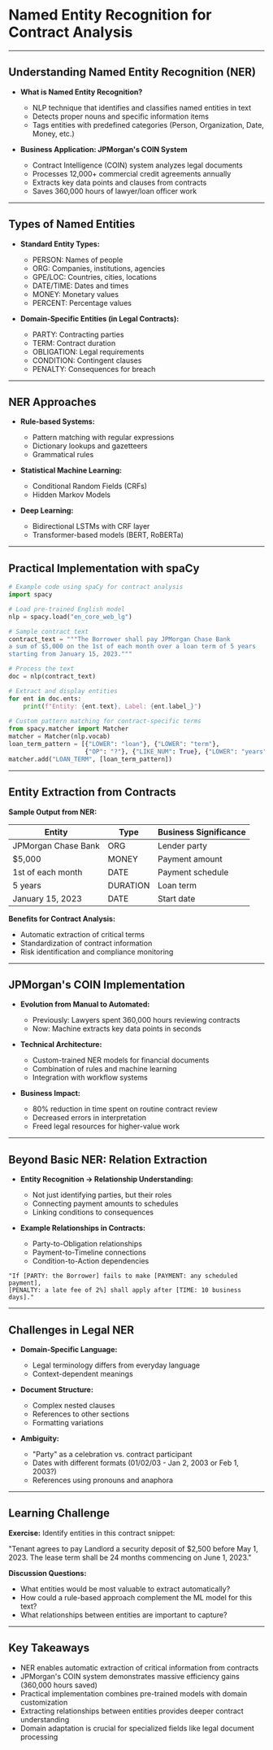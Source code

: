 # Named Entity Recognition for Contract Analysis

---

## Understanding Named Entity Recognition (NER)

- **What is Named Entity Recognition?**
  - NLP technique that identifies and classifies named entities in text
  - Detects proper nouns and specific information items
  - Tags entities with predefined categories (Person, Organization, Date, Money, etc.)

- **Business Application: JPMorgan's COIN System**
  - Contract Intelligence (COIN) system analyzes legal documents
  - Processes 12,000+ commercial credit agreements annually
  - Extracts key data points and clauses from contracts
  - Saves 360,000 hours of lawyer/loan officer work

---

## Types of Named Entities

- **Standard Entity Types:**
  - PERSON: Names of people
  - ORG: Companies, institutions, agencies
  - GPE/LOC: Countries, cities, locations
  - DATE/TIME: Dates and times
  - MONEY: Monetary values
  - PERCENT: Percentage values

- **Domain-Specific Entities (in Legal Contracts):**
  - PARTY: Contracting parties
  - TERM: Contract duration
  - OBLIGATION: Legal requirements
  - CONDITION: Contingent clauses
  - PENALTY: Consequences for breach

---

## NER Approaches

- **Rule-based Systems:**
  - Pattern matching with regular expressions
  - Dictionary lookups and gazetteers
  - Grammatical rules

- **Statistical Machine Learning:**
  - Conditional Random Fields (CRFs)
  - Hidden Markov Models

- **Deep Learning:**
  - Bidirectional LSTMs with CRF layer
  - Transformer-based models (BERT, RoBERTa)

---

## Practical Implementation with spaCy

```python
# Example code using spaCy for contract analysis
import spacy

# Load pre-trained English model
nlp = spacy.load("en_core_web_lg")

# Sample contract text
contract_text = """The Borrower shall pay JPMorgan Chase Bank 
a sum of $5,000 on the 1st of each month over a loan term of 5 years
starting from January 15, 2023."""

# Process the text
doc = nlp(contract_text)

# Extract and display entities
for ent in doc.ents:
    print(f"Entity: {ent.text}, Label: {ent.label_}")
    
# Custom pattern matching for contract-specific terms
from spacy.matcher import Matcher
matcher = Matcher(nlp.vocab)
loan_term_pattern = [{"LOWER": "loan"}, {"LOWER": "term"}, 
                     {"OP": "?"}, {"LIKE_NUM": True}, {"LOWER": "years"}]
matcher.add("LOAN_TERM", [loan_term_pattern])
```

---

## Entity Extraction from Contracts

**Sample Output from NER:**

| Entity | Type | Business Significance |
|--------|------|----------------------|
| JPMorgan Chase Bank | ORG | Lender party |
| $5,000 | MONEY | Payment amount |
| 1st of each month | DATE | Payment schedule |
| 5 years | DURATION | Loan term |
| January 15, 2023 | DATE | Start date |

**Benefits for Contract Analysis:**
- Automatic extraction of critical terms
- Standardization of contract information
- Risk identification and compliance monitoring

---

## JPMorgan's COIN Implementation

- **Evolution from Manual to Automated:**
  - Previously: Lawyers spent 360,000 hours reviewing contracts
  - Now: Machine extracts key data points in seconds
  
- **Technical Architecture:**
  - Custom-trained NER models for financial documents
  - Combination of rules and machine learning
  - Integration with workflow systems

- **Business Impact:**
  - 80% reduction in time spent on routine contract review
  - Decreased errors in interpretation
  - Freed legal resources for higher-value work

---

## Beyond Basic NER: Relation Extraction

- **Entity Recognition → Relationship Understanding:**
  - Not just identifying parties, but their roles
  - Connecting payment amounts to schedules
  - Linking conditions to consequences

- **Example Relationships in Contracts:**
  - Party-to-Obligation relationships
  - Payment-to-Timeline connections
  - Condition-to-Action dependencies

```
"If [PARTY: the Borrower] fails to make [PAYMENT: any scheduled payment], 
[PENALTY: a late fee of 2%] shall apply after [TIME: 10 business days]."
```

---

## Challenges in Legal NER

- **Domain-Specific Language:**
  - Legal terminology differs from everyday language
  - Context-dependent meanings

- **Document Structure:**
  - Complex nested clauses
  - References to other sections
  - Formatting variations

- **Ambiguity:**
  - "Party" as a celebration vs. contract participant
  - Dates with different formats (01/02/03 - Jan 2, 2003 or Feb 1, 2003?)
  - References using pronouns and anaphora

---

## Learning Challenge

**Exercise:** Identify entities in this contract snippet:

"Tenant agrees to pay Landlord a security deposit of $2,500 before May 1, 2023. The lease term shall be 24 months commencing on June 1, 2023."

**Discussion Questions:**
- What entities would be most valuable to extract automatically?
- How could a rule-based approach complement the ML model for this text?
- What relationships between entities are important to capture?

---

## Key Takeaways

- NER enables automatic extraction of critical information from contracts
- JPMorgan's COIN system demonstrates massive efficiency gains (360,000 hours saved)
- Practical implementation combines pre-trained models with domain customization
- Extracting relationships between entities provides deeper contract understanding
- Domain adaptation is crucial for specialized fields like legal document processing 